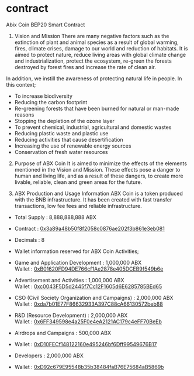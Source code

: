 # contract
Abix Coin BEP20 Smart Contract

1. Vision and Mission
There are many negative factors such as the extinction of plant and animal species as a
result of global warming, fires, climate crises, damage to our world and reduction of habitats. It is
aimed to protect nature, reduce living areas with global climate change and industrialization,
protect the ecosystem, re-green the forests destroyed by forest fires and increase the rate of clean
air.

In addition, we instill the awareness of protecting natural life in people.
In this context;
- To increase biodiversity
- Reducing the carbon footprint
- Re-greening forests that have been burned for natural or man-made reasons
- Stopping the depletion of the ozone layer
- To prevent chemical, industrial, agricultural and domestic wastes
- Reducing plastic waste and plastic use
- Reducing activities that cause desertification
- Increasing the use of renewable energy sources
- Conservation of fresh water resources

2. Purpose of ABX Coin
It is aimed to minimize the effects of the elements mentioned in the Vision and Mission. These
effects pose a danger to human and living life, and as a result of these dangers, to create more
livable, reliable, clean and green areas for the future.

3. ABX Production and Usage Information
ABX Coin is a token produced with the BNB infrastructure. It has been created with fast transfer
transactions, low fee fees and reliable infrastructure.

- Total Supply : 8,888,888,888 ABX<br>
- Contract : <a href="https://bscscan.com/token/0x3a89a48b50f8f2058c0876ae202f3b861e3eb081#code">0x3a89a48b50f8f2058c0876ae202f3b861e3eb081</a><br>
- Decimals : 8

- Wallet information reserved for ABX Coin Activities;

- Game and Application Development : 1,000,000 ABX<br>
Wallet : <a href="https://bscscan.com/address/0xB01620FD94DE766cf1Ae2878e405DCEB9f549b6e">0xB01620FD94DE766cf1Ae2878e405DCEB9f549b6e</a>

- Advertisement and Activities : 1,000,000 ABX<br>
Wallet : <a href="https://bscscan.com/address/0xc0043F5D5d2445f7Cc12F1605d6E6285785BEd65">0xc0043F5D5d2445f7Cc12F1605d6E6285785BEd65</a>

- CSO (Civil Society Organization and Campaigns) : 2,000,000 ABX<br>
Wallet : <a href="https://bscscan.com/address/0xda7b01E77F86632933A397C88cA66130572beb88">0xda7b01E77F86632933A397C88cA66130572beb88</a>

- R&D (Resource Development) : 2,000,000 ABX<br>
Wallet : <a href="https://bscscan.com/address/0x6FF349598e4a25F0e4eA2121AC179c4eFF70BeEb">0x6FF349598e4a25F0e4eA2121AC179c4eFF70BeEb</a>

- Airdrops and Campaigns : 500,000 ABX<br>
- Wallet : <a href="https://bscscan.com/address/0xD10FECf148122160e495246bf6Dff99549676B17">0xD10FECf148122160e495246bf6Dff99549676B17</a>

- Developers : 2,000,000 ABX<br>
- Wallet : <a href="https://bscscan.com/address/0xD92c679E95548b35b38484faB76E75684aB5869b">0xD92c679E95548b35b38484faB76E75684aB5869b</a>
